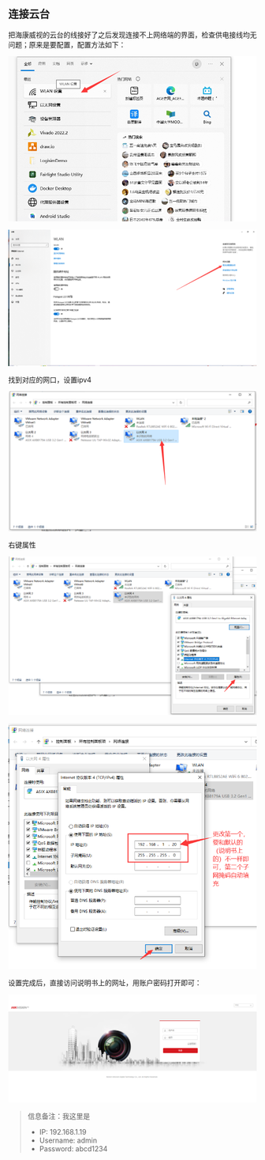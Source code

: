 ## 连接云台

把海康威视的云台的线接好了之后发现连接不上网络端的界面，检查供电接线均无问题；原来是要配置，配置方法如下：

![image-20230422151141291](0_连接云台.assets/image-20230422151141291.png)

![image-20230422151210812](0_连接云台.assets/image-20230422151210812.png)

找到对应的网口，设置ipv4

![image-20230422151320009](0_连接云台.assets/image-20230422151320009.png)

右键属性

![image-20230422151407748](0_连接云台.assets/image-20230422151407748.png)

![image-20230422151549708](0_连接云台.assets/image-20230422151549708.png)

设置完成后，直接访问说明书上的网址，用账户密码打开即可：

![image-20230422151715557](0_连接云台.assets/image-20230422151715557.png)

> 信息备注：我这里是
>
> - IP: 192.168.1.19
> - Username: admin
> - Password: abcd1234